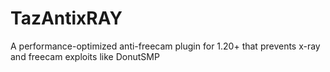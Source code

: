 # TazAntixRAY
A performance-optimized anti-freecam plugin for 1.20+ that prevents x-ray and freecam exploits like DonutSMP
